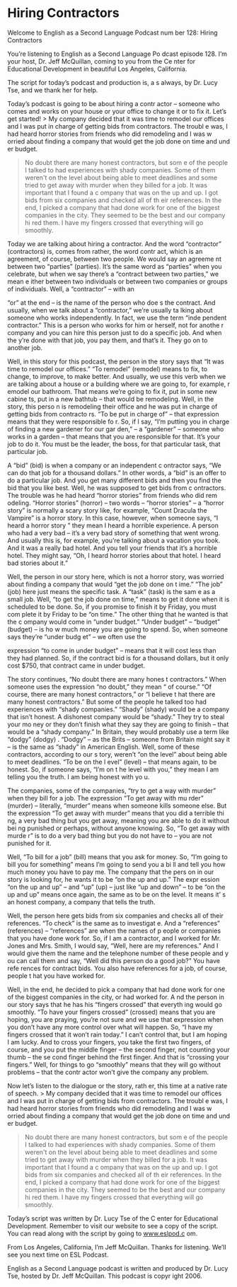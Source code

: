 # Hiring Contractors

Welcome to English as a Second Language Podcast num ber 128: Hiring Contractors

You’re listening to English as a Second Language Po dcast episode 128. I’m your host, Dr. Jeff McQuillan, coming to you from the Ce nter for Educational Development in beautiful Los Angeles, California.

The script for today’s podcast and production is, a s always, by Dr. Lucy Tse, and we thank her for help.

Today’s podcast is going to be about hiring a contr actor – someone who comes and works on your house or your office to change it  or to fix it. Let’s get started! > My company decided that it was time to remodel our offices and I was put in charge of getting bids from contractors. The troubl e was, I had heard horror stories from friends who did remodeling and I was w orried about finding a company that would get the job done on time and und er budget.
> No doubt there are many honest contractors, but som e of the people I talked to had experiences with shady companies. Some of them weren't on the level about being able to meet deadlines and some tried to get away with murder when they billed for a job. It was important that I found a c ompany that was on the up and up.
> I got bids from six companies and checked all of th eir references. In the end, I picked a company that had done work for one of the biggest companies in the city. They seemed to be the best and our company hi red them. I have my fingers crossed that everything will go smoothly.

Today we are talking about hiring a contractor. And  the word “contractor” (contractors) is, comes from rather, the word contr act, which is an agreement, of course, between two people. We would say an agreeme nt between two “parties” (parties). It’s the same word as “parties” when you  celebrate, but when we say there’s a “contract between two parties,” we mean e ither between two individuals or between two companies or groups of individuals. Well, a “contractor” – with an

“or” at the end – is the name of the person who doe s the contract. And usually, when we talk about a “contractor,” we’re usually ta lking about someone who works independently. In fact, we use the term “inde pendent contractor.” This is a person who works for him or herself, not for anothe r company and you can hire this person just to do a specific job. And when the y’re done with that job, you pay them, and that’s it. They go on to another job.

Well, in this story for this podcast, the person in  the story says that “It was time to remodel our offices.” “To remodel” (remodel) means to fix, to change, to improve, to make better. And usually, we use this verb when we are talking about a house or a building where we are going to, for example, r emodel our bathroom. That means we’re going to fix it, put in some new cabine ts, put in a new bathtub – that would be remodeling. Well, in the story, this perso n is remodeling their office and he was put in charge of getting bids from contracto rs. “To be put in charge of” – that expression means that they were responsible fo r. So, if I say, “I’m putting you in charge of finding a new gardener for our gar den,” – a “gardener” – someone who works in a garden – that means that you  are responsible for that. It’s your job to do it. You must be the leader, the  boss, for that particular task, that particular job.

A “bid” (bid) is when a company or an independent c ontractor says, “We can do that job for a thousand dollars.” In other words, a  “bid” is an offer to do a particular job. And you get many different bids and  then you find the bid that you like best. Well, he was supposed to get bids from c ontractors. The trouble was he had heard “horror stories” from friends who did rem odeling. “Horror stories” (horror) – two words – “horror stories” – a “horror  story” is normally a scary story like, for example, “Count Dracula the Vampire” is a  horror story. In this case, however, when someone says, “I heard a horror story ” they mean I heard a horrible experience. A person who had a very bad – it’s a very bad story of something that went wrong. And usually this is, for  example, you’re talking about a vacation you took. And it was a really bad hotel.  And you tell your friends that it’s a horrible hotel. They might say, “Oh, I heard  horror stories about that hotel. I heard bad stories about it.”

Well, the person in our story here, which is not a horror story, was worried about finding a company that would “get the job done on t ime.” “The job” (job) here just means the specific task. A “task” (task) is the sam e as a small job. Well, “to get the job done on time,” means to get it done when it  is scheduled to be done. So, if you promise to finish it by Friday, you must com plete it by Friday to be “on time.” The other thing that he wanted is that the c ompany would come in “under budget.” “Under budget” – “budget” (budget) – is ho w much money you are going to spend. So, when someone says they’re “under budg et” – we often use the

expression “to come in under budget” – means that it will cost less than they had planned. So, if the contract bid is for a thousand dollars, but it only cost $750, that contract came in under budget.

The story continues, “No doubt there are many hones t contractors.” When someone uses the expression “no doubt,” they mean “ of course.” “Of course, there are many honest contractors,” or “I believe t hat there are many honest contractors.” But some of the people he talked too had experiences with “shady companies.” “Shady” (shady) would be a company that  isn’t honest. A dishonest company would be “shady.” They try to steal your mo ney or they don’t finish what they say they are going to finish – that would be a  “shady company.” In Britain, they would probably use a term like “dodgy” (dodgy) . “Dodgy” – as the Brits – someone from Britain might say it – is the same as “shady” in American English. Well, some of these contractors, according to our s tory, weren’t “on the level” about being able to meet deadlines. “To be on the l evel” (level) – that means again, to be honest. So, if someone says, “I’m on t he level with you,” they mean I am telling you the truth. I am being honest with yo u.

The companies, some of the companies, “try to get a way with murder” when they bill for a job. The expression “To get away with mu rder” (murder) – literally, “murder” means when someone kills someone else. But  the expression “To get away with murder” means that you did a terrible thi ng, a very bad thing but you get away, meaning you are able to do it without bei ng punished or perhaps, without anyone knowing. So, “To get away with murde r” is to do a very bad thing but you do not have to – you are not punished for it.

Well, “To bill for a job” (bill) means that you ask  for money. So, “I’m going to bill you for something” means I’m going to send you a bi ll and tell you how much money you have to pay me. The company that the pers on in our story is looking for, he wants it to be “on the up and up.” The expr ession “on the up and up” – and “up” (up) – just like “up and down” – to be “on  the up and up” means once again, the same as to be on the level. It means it’ s an honest company, a company that tells the truth.

Well, the person here gets bids from six companies and checks all of their references. “To check” is the same as to investigat e. And a “references” (references) – “references” are when the names of p eople or companies that you have done work for. So, if I am a contractor, and I  worked for Mr. Jones and Mrs. Smith, I would say, “Well, here are my references.”  And I would give them the name and the telephone number of these people and y ou can call them and say, “Well did this person do a good job?” You have refe rences for contract bids. You also have references for a job, of course, people t hat you have worked for.

 Well, in the end, he decided to pick a company that  had done work for one of the biggest companies in the city, or had worked for. A nd the person in our story says that he has his “fingers crossed” that everyth ing would go smoothly. “To have your fingers crossed” (crossed) means that you  are hoping, you are praying, you’re not sure and we use that expression  when you don’t have any more control over what will happen. So, “I have my fingers crossed that it won’t rain today.” I can’t control that, but I am hoping I am lucky. And to cross your fingers, you take the first two fingers, of course,  and you put the middle finger – the second finger, not counting your thumb – the se cond finger behind the first finger. And that is “crossing your fingers.” Well, for things to go “smoothly” means that they will go without problems – that the contr actor won’t give the company any problem.

Now let’s listen to the dialogue or the story, rath er, this time at a native rate of speech. > My company decided that it was time to remodel our offices and I was put in charge of getting bids from contractors. The troubl e was, I had heard horror stories from friends who did remodeling and I was w orried about finding a company that would get the job done on time and und er budget.
> No doubt there are many honest contractors, but som e of the people I talked to had experiences with shady companies. Some of them weren't on the level about being able to meet deadlines and some tried to get away with murder when they billed for a job. It was important that I found a c ompany that was on the up and up.
> I got bids from six companies and checked all of th eir references. In the end, I picked a company that had done work for one of the biggest companies in the city. They seemed to be the best and our company hi red them. I have my fingers crossed that everything will go smoothly.

Today’s script was written by Dr. Lucy Tse of the C enter for Educational Development. Remember to visit our website to see a  copy of the script. You can read along with the script by going to www.eslpod.c om.

From Los Angeles, California, I’m Jeff McQuillan. Thanks for listening. We’ll see you next time on ESL Podcast.

English as a Second Language podcast is written and  produced by Dr. Lucy Tse, hosted by Dr. Jeff McQuillan. This podcast is copyr ight 2006.

